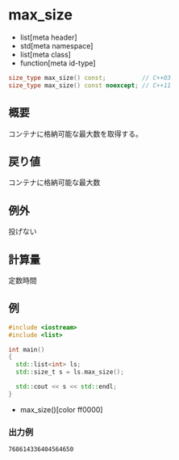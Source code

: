 # max_size
* list[meta header]
* std[meta namespace]
* list[meta class]
* function[meta id-type]

```cpp
size_type max_size() const;          // C++03
size_type max_size() const noexcept; // C++11
```

## 概要
コンテナに格納可能な最大数を取得する。


## 戻り値
コンテナに格納可能な最大数


## 例外
投げない


## 計算量
定数時間


## 例
```cpp
#include <iostream>
#include <list>

int main()
{
  std::list<int> ls;
  std::size_t s = ls.max_size();

  std::cout << s << std::endl;
}
```
* max_size()[color ff0000]


### 出力例
```
768614336404564650
```

